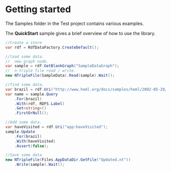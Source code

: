 ﻿# Getting started

The Samples folder in the Test project contains various 
examples.

The **QuickStart** sample gives a brief overview of how to use the library.

```cs
//Create a store
var rdf = RdfDataFactory.CreateDefault();

//load some data.
//  new graph node.
var sample = rdf.GetBlankGraph("SampleDataGraph");
//  n-triple file read / write.
new NTripleFile(SampleData).Read(sample).Wait();

//find some data.
var brazil = rdf.Uri("http://www.heml.org/docs/samples/heml/2002-05-29/brazil.xmlFRAGbrazil");
var name = sample.Query
    .For(brazil)
    .With(rdf, RDFS.Label)
    .Get<string>()
    .FirstOrNull();

//Add some data.
var haveVisited = rdf.Uri("app:haveVisited");
sample.Update
    .For(brazil)
    .With(haveVisited)
    .Assert(false);

//Save some data
new NTripleFile(Files.AppDataDir.GetFile("Updated.nt"))
    .Write(sample).Wait();
```